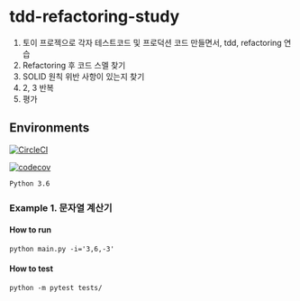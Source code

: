 # tdd-refactoring-study
1. 토이 프로젝으로 각자 테스트코드 및 프로덕션 코드 만들면서, tdd, refactoring 연습
2. Refactoring 후 코드 스멜 찾기
3. SOLID 원칙 위반 사항이 있는지 찾기
4. 2, 3 반복
5. 평가

## Environments
[![CircleCI](https://circleci.com/gh/tdd-master/tdd-refactoring-study/tree/calculator%2Fjun.svg?style=svg)](https://circleci.com/gh/tdd-master/tdd-refactoring-study/tree/calculator%2Fjun)


[![codecov](https://codecov.io/gh/tdd-master/tdd-refactoring-study/branch/calculator%2Fjun/graph/badge.svg)](https://codecov.io/gh/tdd-master/tdd-refactoring-study)


```
Python 3.6
```

### Example 1. 문자열 계산기

#### How to run

```
python main.py -i='3,6,-3'
```

#### How to test

```
python -m pytest tests/
```
